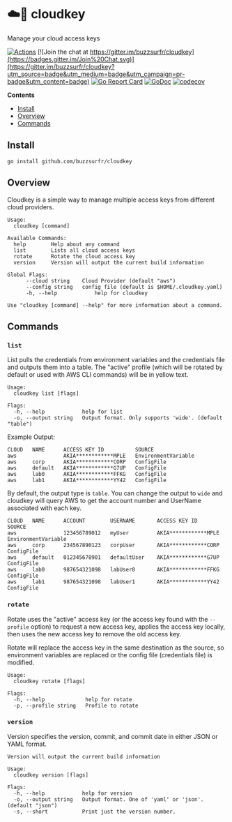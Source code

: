 # ☁️🔑 cloudkey
Manage your cloud access keys

[![Actions](https://github.com/buzzsurfr/cloudkey/workflows/Go/badge.svg)](https://github.com/buzzsurfr/cloudkey)
[![Join the chat at https://gitter.im/buzzsurfr/cloudkey](https://badges.gitter.im/Join%20Chat.svg)](https://gitter.im/buzzsurfr/cloudkey?utm_source=badge&utm_medium=badge&utm_campaign=pr-badge&utm_content=badge)
[![Go Report Card](https://goreportcard.com/badge/github.com/buzzsurfr/cloudkey)](https://goreportcard.com/report/github.com/buzzsurfr/cloudkey)
[![GoDoc](https://godoc.org/github.com/buzzsurfr/cloudkey?status.svg)](https://godoc.org/github.com/buzzsurfr/cloudkey)
[![codecov](https://codecov.io/gh/buzzsurfr/cloudkey/branch/master/graph/badge.svg)](https://codecov.io/gh/buzzsurfr/cloudkey)

**Contents**
* [Install](#install)
* [Overview](#overview)
* [Commands](#commands)

## Install

```console
go install github.com/buzzsurfr/cloudkey
```

## Overview

Cloudkey is a simple way to manage multiple access keys from different cloud providers.

```output
Usage:
  cloudkey [command]

Available Commands:
  help        Help about any command
  list        Lists all cloud access keys
  rotate      Rotate the cloud access key
  version     Version will output the current build information

Global Flags:
      --cloud string    Cloud Provider (default "aws")
      --config string   config file (default is $HOME/.cloudkey.yaml)
      -h, --help            help for cloudkey

Use "cloudkey [command] --help" for more information about a command.
```

## Commands

### `list`

List pulls the credentials from environment variables and the credentials file and outputs them into a table. The "active" profile (which will be rotated by default or used with AWS CLI commands) will be in yellow text.

```output
Usage:
  cloudkey list [flags]

Flags:
  -h, --help            help for list
  -o, --output string   Output format. Only supports 'wide'. (default "table")
```

Example Output:
```output
CLOUD   NAME      ACCESS KEY ID          SOURCE
aws               AKIA************MPLE   EnvironmentVariable
aws     corp      AKIA************CORP   ConfigFile
aws     default   AKIA************G7UP   ConfigFile
aws     lab0      AKIA************FFKG   ConfigFile
aws     lab1      AKIA************YY42   ConfigFile
```

By default, the output type is `table`. You can change the output to `wide` and cloudkey will query AWS to get the account number and UserName associated with each key.

```output
CLOUD   NAME      ACCOUNT        USERNAME       ACCESS KEY ID          SOURCE
aws               123456789012   myUser         AKIA************MPLE   EnvironmentVariable
aws     corp      234567890123   corpUser       AKIA************CORP   ConfigFile
aws     default   012345678901   defaultUser    AKIA************G7UP   ConfigFile
aws     lab0      987654321098   labUser0       AKIA************FFKG   ConfigFile
aws     lab1      987654321098   labUser1       AKIA************YY42   ConfigFile
```

### `rotate`

Rotate uses the "active" access key (or the access key found with the `--profile` option) to request a new access key, applies the access key locally, then uses the new access key to remove the old access key.

Rotate will replace the access key in the same destination as the source, so environment variables are replaced or the config file (credentials file) is modified.

```output
Usage:
  cloudkey rotate [flags]

Flags:
  -h, --help             help for rotate
  -p, --profile string   Profile to rotate
```

### `version`

Version specifies the version, commit, and commit date in either JSON or YAML format.

```output
Version will output the current build information

Usage:
  cloudkey version [flags]

Flags:
  -h, --help            help for version
  -o, --output string   Output format. One of 'yaml' or 'json'. (default "json")
  -s, --short           Print just the version number.
```